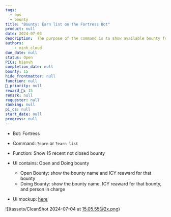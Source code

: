 ```yaml
---
tags: 
  - ops
  - bounty
title: "Bounty: Earn list on the Fortress Bot"
product: null
date: 2024-07-03
description:  The purpose of the command is to show available bounty for community member to earn. 
authors: 
    - minh_cloud
due_date: null
status: Open
PICs: bienvh
completion_date: null
bounty: 15
hide_frontmatter: null
function: null
🔺_priority: null
reward_🧊: 15
remark: null
requester: null
ranking: null
pi_cs: null
start_date: null
progress: null
---
```


- Bot: Fortress
- Command: `?earn` or `?earn list`
- Function: Show 15 recent not closed bounty
- UI contains: Open and Doing bounty 
    - Open Bounty: show the bounty name and ICY reaward for that bounty
    - Doing Bounty: show the bounty name, ICY reaward for that bounty, and person in charge 

- UI mockup: [here](https://share.discohook.app/go/h78hfx6q)


![](assets/CleanShot 2024-07-04 at 15.05.55@2x.png)